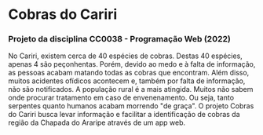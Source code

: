 # Cobras do Cariri

### Projeto da disciplina CC0038 - Programação Web (2022)

No Cariri, existem cerca de 40 espécies de cobras. Destas 40 espécies, apenas 4 são peçonhentas. Porém, devido ao medo e à falta de informação, as pessoas acabam matando todas as cobras que encontram. Além disso, muitos acidentes ofídicos acontecem e, também por falta de informação, não são notificados. A população rural é a mais atingida. Muitos não sabem onde procurar tratamento em caso de envenenamento. Ou seja, tanto serpentes quanto humanos acabam morrendo "de graça". O projeto Cobras do Cariri busca levar informação e facilitar a identificação de cobras da região da Chapada do Araripe através de um app web.
